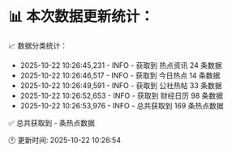 📊 本次数据更新统计：
==========================

📈 数据分类统计：
- 2025-10-22 10:26:45,231 - INFO - 获取到 热点资讯 24 条数据
- 2025-10-22 10:26:46,517 - INFO - 获取到 今日热点 14 条数据
- 2025-10-22 10:26:49,591 - INFO - 获取到 公社热帖 33 条数据
- 2025-10-22 10:26:52,653 - INFO - 获取到 财经日历 98 条数据
- 2025-10-22 10:26:53,976 - INFO - 总共获取到 169 条热点数据

✅ 总共获取到 - 条热点数据

🕐 更新时间: 2025-10-22 10:26:54
